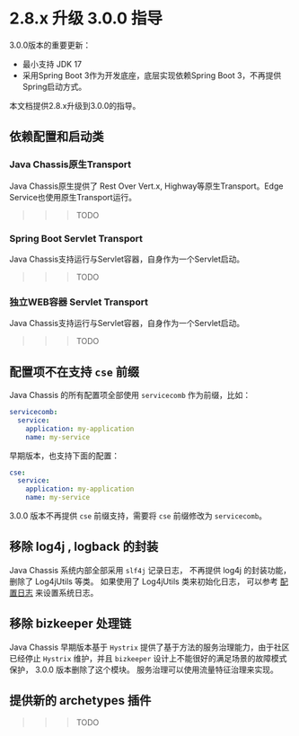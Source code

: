 # 2.8.x 升级 3.0.0 指导

3.0.0版本的重要更新：

* 最小支持 JDK 17
* 采用Spring Boot 3作为开发底座，底层实现依赖Spring Boot 3，不再提供Spring启动方式。

本文档提供2.8.x升级到3.0.0的指导。

## 依赖配置和启动类

### Java Chassis原生Transport

Java Chassis原生提供了 Rest Over Vert.x, Highway等原生Transport。Edge Service也使用原生Transport运行。

>>> TODO

### Spring Boot Servlet Transport

Java Chassis支持运行与Servlet容器，自身作为一个Servlet启动。

>>> TODO

### 独立WEB容器 Servlet Transport

Java Chassis支持运行与Servlet容器，自身作为一个Servlet启动。

>>> TODO

## 配置项不在支持 `cse` 前缀

Java Chassis 的所有配置项全部使用 `servicecomb` 作为前缀，比如：

```yaml
servicecomb:
  service:
    application: my-application
    name: my-service
```

早期版本，也支持下面的配置：

```yaml
cse:
  service:
    application: my-application
    name: my-service
```

3.0.0 版本不再提供 `cse` 前缀支持，需要将 `cse` 前缀修改为 `servicecomb`。 

## 移除 log4j , logback 的封装

Java Chassis 系统内部全部采用 `slf4j` 记录日志， 不再提供 log4j 的封装功能， 删除了 Log4jUtils 等类。 如果使用了 Log4jUtils 类来初始化日志， 可以参考 [配置日志](../../general-development/config-logs.md) 来设置系统日志。 

## 移除 bizkeeper 处理链

Java Chassis 早期版本基于 `Hystrix` 提供了基于方法的服务治理能力，由于社区已经停止 `Hystrix` 维护，并且 `bizkeeper` 设计上不能很好的满足场景的故障模式保护， 3.0.0 版本删除了这个模块。 服务治理可以使用流量特征治理来实现。

## 提供新的 archetypes 插件

>>> TODO

